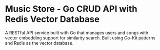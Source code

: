 # Music Store - Go CRUD API with Redis Vector Database

A RESTful API service built with Go that manages users and songs with vector embedding support for similarity search. Built using Go-Kit patterns and Redis as the vector database.
